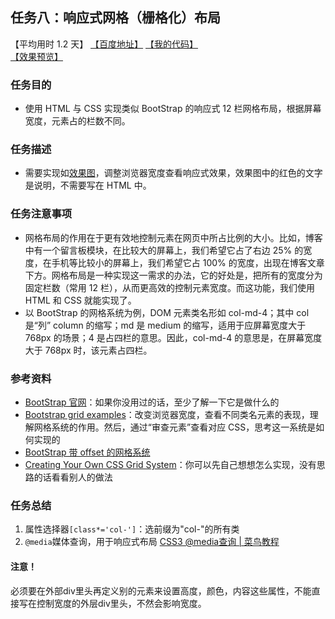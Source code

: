 ## 任务八：响应式网格（栅格化）布局
【平均用时 1.2 天】
[【百度地址】](http://ife.baidu.com/course/detail/id/104)
[【我的代码】](https://github.com/baoyuzhang/IFE2017/tree/master/IFE_xiaowei/IFE_xiaowei_task8)  
[【效果预览】](https://baoyuzhang.github.io/IFE2017/IFE_xiaowei/IFE_xiaowei_task8/IFE_xiaowei_task8.html)


### 任务目的
- 使用 HTML 与 CSS 实现类似 BootStrap 的响应式 12 栏网格布局，根据屏幕宽度，元素占的栏数不同。

### 任务描述
- 需要实现如[效果图](task_1_8_1.png)，调整浏览器宽度查看响应式效果，效果图中的红色的文字是说明，不需要写在 HTML 中。

### 任务注意事项
- 网格布局的作用在于更有效地控制元素在网页中所占比例的大小。比如，博客中有一个留言板模块，在比较大的屏幕上，我们希望它占了右边 25% 的宽度，在手机等比较小的屏幕上，我们希望它占 100% 的宽度，出现在博客文章下方。网格布局是一种实现这一需求的办法，它的好处是，把所有的宽度分为固定栏数（常用 12 栏），从而更高效的控制元素宽度。而这功能，我们使用 HTML 和 CSS 就能实现了。
- 以 BootStrap 的网格系统为例，DOM 元素类名形如 col-md-4；其中 col 是“列” column 的缩写；md 是 medium 的缩写，适用于应屏幕宽度大于 768px 的场景；4 是占四栏的意思。因此，col-md-4 的意思是，在屏幕宽度大于 768px 时，该元素占四栏。

### 参考资料
- [BootStrap 官网](http://getbootstrap.com/)：如果你没用过的话，至少了解一下它是做什么的
- [Bootstrap grid examples](https://getbootstrap.com/examples/grid/)：改变浏览器宽度，查看不同类名元素的表现，理解网格系统的作用。然后，通过“审查元素”查看对应 CSS，思考这一系统是如何实现的
- [BootStrap 带 offset 的网格系统](http://getbootstrap.com/2.3.2/scaffolding.html#gridSystem)
- [Creating Your Own CSS Grid System](http://j4n.co/blog/Creating-your-own-css-grid-system)：你可以先自己想想怎么实现，没有思路的话看看别人的做法

### 任务总结
1. 属性选择器`[class*='col-']`：选前缀为"col-"的所有类
2. `@media`媒体查询，用于响应式布局 [CSS3 @media查询 | 菜鸟教程](http://www.runoob.com/cssref/css3-pr-mediaquery.html)
#### 注意！
必须要在外部div里头再定义别的元素来设置高度，颜色，内容这些属性，不能直接写在控制宽度的外层div里头，不然会影响宽度。
